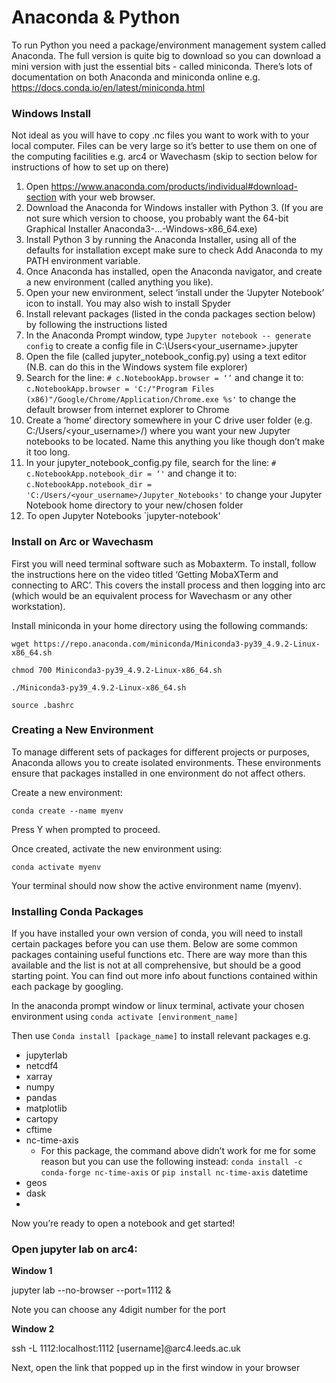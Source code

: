 
# Anaconda & Python
To run Python you need a package/environment management system called Anaconda. The full version is quite big to download so you can download a mini version with just the essential bits - called miniconda. 
There’s lots of documentation on both Anaconda and miniconda online e.g. 
https://docs.conda.io/en/latest/miniconda.html

### Windows Install
Not ideal as you will have to copy .nc files you want to work with to your local computer. Files can be very large so it’s better to use them on one of the computing facilities e.g. arc4 or Wavechasm (skip to section below for instructions of how to set up on there)

1.	Open https://www.anaconda.com/products/individual#download-section with your web browser.
2.	Download the Anaconda for Windows installer with Python 3. (If you are not sure which version to choose, you probably want the 64-bit Graphical Installer Anaconda3-...-Windows-x86_64.exe)
3.	Install Python 3 by running the Anaconda Installer, using all of the defaults for installation except make sure to check Add Anaconda to my PATH environment variable.
4.	Once Anaconda has installed, open the Anaconda navigator, and create a new environment (called anything you like).
5.	Open your new environment, select ‘install under the ‘Jupyter Notebook’ icon to install. You may also wish to install Spyder
6.	Install relevant packages (listed in the conda packages section below) by following the instructions listed
7.	In the Anaconda Prompt window, type `Jupyter notebook -- generate config` to create a config file in C:\Users\<your_username>\.jupyter 
8.	Open the file (called jupyter_notebook_config.py) using a text editor (N.B. can do this in the Windows system file explorer)
9. Search for the line: `# c.NotebookApp.browser = ‘’` and change it to: `c.NotebookApp.browser = 'C:/"Program Files (x86)"/Google/Chrome/Application/Chrome.exe %s'` to change the default browser from internet explorer to Chrome
10.	Create a ‘home’ directory somewhere in your C drive user folder (e.g. C:/Users/<your_username>/) where you want your new Jupyter notebooks to be located. Name this anything you like though don’t make it too long.
11. In your jupyter_notebook_config.py file, search for the line: `# c.NotebookApp.notebook_dir = ‘'` and change it to: `c.NotebookApp.notebook_dir = 'C:/Users/<your_username>/Jupyter_Notebooks'` to change your Jupyter Notebook home directory to your new/chosen folder
12. To open Jupyter Notebooks `jupyter-notebook'

### Install on Arc or Wavechasm
First you will need terminal software such as Mobaxterm. To install, follow the instructions here on the video titled ‘Getting MobaXTerm and connecting to ARC’. 
This covers the install process and then logging into arc (which would be an equivalent process for Wavechasm or any other workstation).

Install miniconda in your home directory using the following commands:

```wget https://repo.anaconda.com/miniconda/Miniconda3-py39_4.9.2-Linux-x86_64.sh```

```chmod 700 Miniconda3-py39_4.9.2-Linux-x86_64.sh ```

```./Miniconda3-py39_4.9.2-Linux-x86_64.sh ```

```source .bashrc```



### Creating a New Environment
To manage different sets of packages for different projects or purposes, Anaconda allows you to create isolated environments. 
These environments ensure that packages installed in one environment do not affect others. 

Create a new environment:

`conda create --name myenv`

Press Y when prompted to proceed.

Once created, activate the new environment using:

`conda activate myenv`

Your terminal should now show the active environment name (myenv).


### Installing Conda Packages
If you have installed your own version of conda, you will need to install certain packages before you can use them. Below are some common packages containing useful functions etc. 
There are way more than this available and the list is not at all comprehensive, but should be a good starting point. You can find out more info about functions contained within each package by googling.

In the anaconda prompt window or linux terminal, activate your chosen environment using `conda activate [environment_name]`

Then use ```Conda install [package_name]``` to install relevant packages e.g. 

-	jupyterlab
-	netcdf4
- xarray
-	numpy
-	pandas
-	matplotlib
- cartopy
-	cftime
-	nc-time-axis
      -	For this package, the command above didn’t work for me for some reason but you can use the following instead: `conda install -c conda-forge nc-time-axis` or `pip install nc-time-axis`
datetime
-	geos
-	dask
-	

Now you’re ready to open a notebook and get started!




### Open jupyter lab on arc4:

**Window 1**

jupyter lab --no-browser --port=1112 &

Note you can choose any 4digit number for the port

**Window 2**

ssh -L 1112:localhost:1112 [username]@arc4.leeds.ac.uk

Next, open the link that popped up in the first window in your browser
